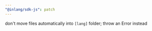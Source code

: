 ```yaml
---
"@inlang/sdk-js": patch
---
```


don't move files automatically into `[lang]` folder; throw an Error instead
